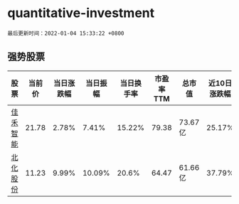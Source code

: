 # quantitative-investment

`最后更新时间：2022-01-04 15:33:22 +0800`

## 强势股票

|股票|当前价|当日涨跌幅|当日振幅|当日换手率|市盈率TTM|总市值|近10日涨跌幅|
|----|----|----|----|----|----|----|----|
|[佳禾智能](https://xueqiu.com/S/SZ300793)|21.78|2.78%|7.41%|15.22%|79.38|73.67亿|25.17%|
|[北化股份](https://xueqiu.com/S/SZ002246)|11.23|9.99%|10.09%|20.6%|64.47|61.66亿|37.79%|
